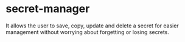 # secret-manager
It allows the user to save, copy, update and delete a secret for easier management without worrying about forgetting or losing secrets.
